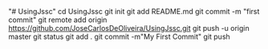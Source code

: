 "# UsingJssc" 
cd UsingJssc
git init
git add README.md
git commit -m "first commit"
git remote add origin https://github.com/JoseCarlosDeOliveira/UsingJssc.git
git push -u origin master
git status
git add .
git commit -m"My First Commit"
git push
